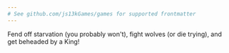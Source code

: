 ```yaml
---
# See github.com/js13kGames/games for supported frontmatter
---
```

Fend off starvation (you probably won't), fight wolves (or die trying), and get beheaded by a King!